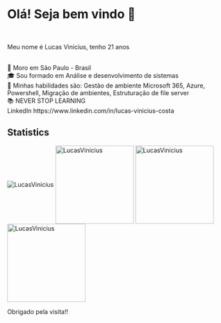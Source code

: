 <h1> Olá! Seja bem vindo 👋</h1><br>

<p>Meu nome é Lucas Vinicius, tenho 21 anos</p><br>
<div class="container-informations" style:"background-color: #38bcad;">
🌆 Moro em São Paulo - Brasil<br>
🎓 Sou formado em Análise e desenvolvimento de sistemas<br>
🔹 Minhas habilidades são: Gestão de ambiente Microsoft 365, Azure, Powershell, Migração de ambientes, Estruturação de file server<br>
📚 NEVER STOP LEARNING <br>
</div>
LinkedIn <a>https://www.linkedin.com/in/lucas-vinicius-costa</a><br>
<h2>Statistics</h2>
<img align="center" src="https://komarev.com/ghpvc/?username=LucasViniciusNunesCosta&label=Profile%20views&color=0e75b6&style=flat" alt="LucasVinicius" />
<img height="180em" align="center" src="https://github-readme-stats.vercel.app/api/top-langs?username=LucasViniciusNunesCosta&show_icons=true&locale=en&layout=compact" alt="LucasVinicius" />

<img height="180em" align="center" src="https://github-readme-stats.vercel.app/api?username=LucasViniciusNunesCosta&show_icons=true&locale=en" alt="LucasVinicius" />

<img height="180em" align="center" src="https://github-readme-streak-stats.herokuapp.com/?user=LucasViniciusNunesCosta" alt="LucasVinicius" />

  <p>Obrigado pela visita!!</p>
